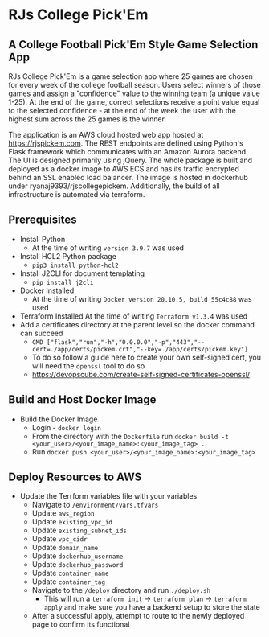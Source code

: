 # RJs College Pick'Em
## A College Football Pick'Em Style Game Selection App

RJs College Pick'Em is a game selection app where 25 games are chosen for every week of the college football season. Users select winners of those games and assign a "confidence" value to the winning team (a unique value 1-25). At the end of the game, correct selections receive a point value equal to the selected confidence - at the end of the week the user with the highest sum across the 25 games is the winner.

The application is an AWS cloud hosted web app hosted at https://rjspickem.com. The REST endpoints are defined using Python's Flask framework which communicates with an Amazon Aurora backend. The UI is designed primarily using jQuery. The whole package is built and deployed as a docker image to AWS ECS and has its traffic encrypted behind an SSL enabled load balancer. The image is hosted in dockerhub under ryanaj9393/rjscollegepickem. Additionally, the build of all infrastructure is automated via terraform. 


## Prerequisites 
- Install Python 
    - At the time of writing ```version 3.9.7``` was used
- Install HCL2 Python package
    - ```pip3 install python-hcl2```
- Install J2CLI for document templating
    - ```pip install j2cli```
- Docker Installed
    - At the time of writing ```Docker version 20.10.5, build 55c4c88``` was used 
- Terraform Installed
    At the time of writing ```Terraform v1.3.4``` was used
- Add a certificates directory at the parent level so the docker command can succeed
    - ```CMD ["flask","run","-h","0.0.0.0","-p","443","--cert=./app/certs/pickem.crt","--key=./app/certs/pickem.key"]```
    - To do so follow a guide here to create your own self-signed cert, you will need the ```openssl``` tool to do so
    - https://devopscube.com/create-self-signed-certificates-openssl/

## Build and Host Docker Image
- Build the Docker Image
    - Login - ```docker login```
    - From the directory with the ```Dockerfile``` run ```docker build -t <your_user>/<your_image_name>:<your_image_tag> .```
    - Run ```docker push <your_user>/<your_image_name>:<your_image_tag>```
    
## Deploy Resources to AWS 
- Update the Terrform variables file with your variables
    - Navigate to ```/environment/vars.tfvars```
    - Update ```aws_region```
    - Update ```existing_vpc_id```
    - Update ```existing_subnet_ids```
    - Update ```vpc_cidr```
    - Update ```domain_name```
    - Update ```dockerhub_username```
    - Update ```dockerhub_password```
    - Update ```container_name```
    - Update ```container_tag```
    - Navigate to the ```/deploy``` directory and run ```./deploy.sh```
        - This will run a ```terraform init``` -> ```terraform plan``` -> ```terraform apply``` and make sure you have a backend setup to store the state
    - After a successful apply, attempt to route to the newly deployed page to confirm its functional